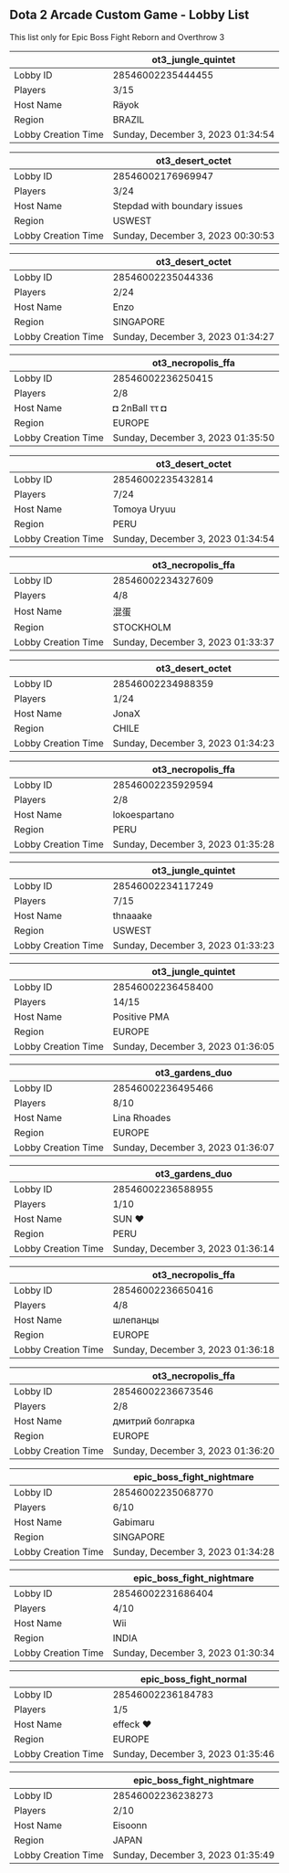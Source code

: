 ## Dota 2 Arcade Custom Game - Lobby List

This list only for Epic Boss Fight Reborn and Overthrow 3

|  | ot3_jungle_quintet |
| ------ | ------ |
| Lobby ID | 28546002235444455 |
| Players | 3/15 |
| Host Name | Räyok |
| Region | BRAZIL |
| Lobby Creation Time | Sunday, December 3, 2023 01:34:54 |


|  | ot3_desert_octet |
| ------ | ------ |
| Lobby ID | 28546002176969947 |
| Players | 3/24 |
| Host Name | Stepdad with boundary issues |
| Region | USWEST |
| Lobby Creation Time | Sunday, December 3, 2023 00:30:53 |


|  | ot3_desert_octet |
| ------ | ------ |
| Lobby ID | 28546002235044336 |
| Players | 2/24 |
| Host Name | Enzo |
| Region | SINGAPORE |
| Lobby Creation Time | Sunday, December 3, 2023 01:34:27 |


|  | ot3_necropolis_ffa |
| ------ | ------ |
| Lobby ID | 28546002236250415 |
| Players | 2/8 |
| Host Name | ◘ 2nBall  ττ ◘ |
| Region | EUROPE |
| Lobby Creation Time | Sunday, December 3, 2023 01:35:50 |


|  | ot3_desert_octet |
| ------ | ------ |
| Lobby ID | 28546002235432814 |
| Players | 7/24 |
| Host Name | Tomoya Uryuu |
| Region | PERU |
| Lobby Creation Time | Sunday, December 3, 2023 01:34:54 |


|  | ot3_necropolis_ffa |
| ------ | ------ |
| Lobby ID | 28546002234327609 |
| Players | 4/8 |
| Host Name | 混蛋 |
| Region | STOCKHOLM |
| Lobby Creation Time | Sunday, December 3, 2023 01:33:37 |


|  | ot3_desert_octet |
| ------ | ------ |
| Lobby ID | 28546002234988359 |
| Players | 1/24 |
| Host Name | JonaX |
| Region | CHILE |
| Lobby Creation Time | Sunday, December 3, 2023 01:34:23 |


|  | ot3_necropolis_ffa |
| ------ | ------ |
| Lobby ID | 28546002235929594 |
| Players | 2/8 |
| Host Name | lokoespartano |
| Region | PERU |
| Lobby Creation Time | Sunday, December 3, 2023 01:35:28 |


|  | ot3_jungle_quintet |
| ------ | ------ |
| Lobby ID | 28546002234117249 |
| Players | 7/15 |
| Host Name | thnaaake |
| Region | USWEST |
| Lobby Creation Time | Sunday, December 3, 2023 01:33:23 |


|  | ot3_jungle_quintet |
| ------ | ------ |
| Lobby ID | 28546002236458400 |
| Players | 14/15 |
| Host Name | Positive PMA |
| Region | EUROPE |
| Lobby Creation Time | Sunday, December 3, 2023 01:36:05 |


|  | ot3_gardens_duo |
| ------ | ------ |
| Lobby ID | 28546002236495466 |
| Players | 8/10 |
| Host Name | Lina Rhoades |
| Region | EUROPE |
| Lobby Creation Time | Sunday, December 3, 2023 01:36:07 |


|  | ot3_gardens_duo |
| ------ | ------ |
| Lobby ID | 28546002236588955 |
| Players | 1/10 |
| Host Name | SUN ♥ |
| Region | PERU |
| Lobby Creation Time | Sunday, December 3, 2023 01:36:14 |


|  | ot3_necropolis_ffa |
| ------ | ------ |
| Lobby ID | 28546002236650416 |
| Players | 4/8 |
| Host Name | шлепанцы |
| Region | EUROPE |
| Lobby Creation Time | Sunday, December 3, 2023 01:36:18 |


|  | ot3_necropolis_ffa |
| ------ | ------ |
| Lobby ID | 28546002236673546 |
| Players | 2/8 |
| Host Name | дмитрий болгарка |
| Region | EUROPE |
| Lobby Creation Time | Sunday, December 3, 2023 01:36:20 |


|  | epic_boss_fight_nightmare |
| ------ | ------ |
| Lobby ID | 28546002235068770 |
| Players | 6/10 |
| Host Name | Gabimaru |
| Region | SINGAPORE |
| Lobby Creation Time | Sunday, December 3, 2023 01:34:28 |


|  | epic_boss_fight_nightmare |
| ------ | ------ |
| Lobby ID | 28546002231686404 |
| Players | 4/10 |
| Host Name | Wii |
| Region | INDIA |
| Lobby Creation Time | Sunday, December 3, 2023 01:30:34 |


|  | epic_boss_fight_normal |
| ------ | ------ |
| Lobby ID | 28546002236184783 |
| Players | 1/5 |
| Host Name | effeck ❤ |
| Region | EUROPE |
| Lobby Creation Time | Sunday, December 3, 2023 01:35:46 |


|  | epic_boss_fight_nightmare |
| ------ | ------ |
| Lobby ID | 28546002236238273 |
| Players | 2/10 |
| Host Name | Eisoonn |
| Region | JAPAN |
| Lobby Creation Time | Sunday, December 3, 2023 01:35:49 |


